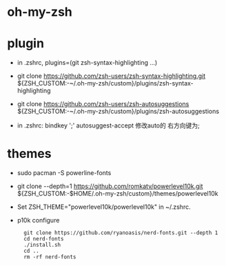 # oh-my-zsh 

# plugin
- in .zshrc, plugins=(git zsh-syntax-highlighting ...)

- git clone https://github.com/zsh-users/zsh-syntax-highlighting.git ${ZSH\_CUSTOM:-~/.oh-my-zsh/custom}/plugins/zsh-syntax-highlighting

- git clone https://github.com/zsh-users/zsh-autosuggestions ${ZSH\_CUSTOM:-~/.oh-my-zsh/custom}/plugins/zsh-autosuggestions

- in .zshrc: bindkey ';' autosuggest-accept 修改auto的 右方向键为;

# themes

- sudo pacman -S powerline-fonts

- git clone --depth=1 https://github.com/romkatv/powerlevel10k.git ${ZSH\_CUSTOM:-$HOME/.oh-my-zsh/custom}/themes/powerlevel10k
- Set ZSH\_THEME="powerlevel10k/powerlevel10k" in ~/.zshrc.
- p10k configure

        git clone https://github.com/ryanoasis/nerd-fonts.git --depth 1
        cd nerd-fonts
        ./install.sh
        cd ..
        rm -rf nerd-fonts

